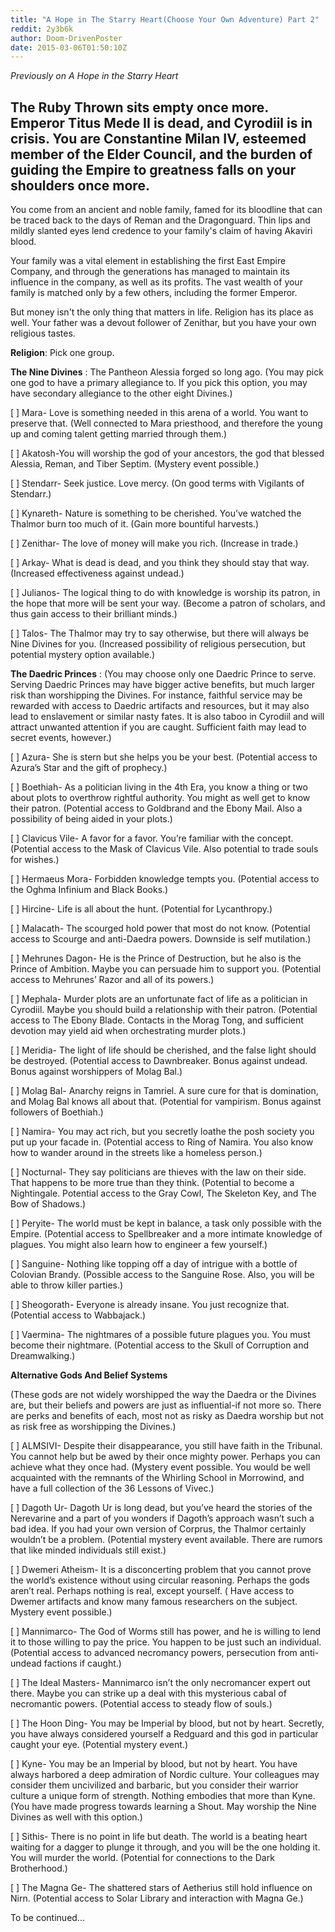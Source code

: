 ```yaml
---
title: "A Hope in The Starry Heart(Choose Your Own Adventure) Part 2"
reddit: 2y3b6k
author: Doom-DrivenPoster
date: 2015-03-06T01:50:10Z
---
```


*Previously on A Hope in the Starry Heart*

The Ruby Thrown sits empty once more. Emperor Titus Mede II is dead, and Cyrodiil is in crisis. You are Constantine Milan IV, esteemed member of the Elder Council, and the burden of guiding the Empire to greatness falls on your shoulders once more. 
------------

You come from an ancient and noble family, famed for its bloodline that can be traced back to the days of Reman and the Dragonguard. Thin lips and mildly slanted eyes lend credence to your family's claim of having Akaviri blood. 

Your family was a vital element in establishing the first East Empire Company, and through the generations has managed to maintain its influence in the company, as well as its profits. The vast wealth of your family is matched only by a few others, including the former Emperor.

But money isn't the only thing that matters in life. Religion has its place as well. Your father was a devout follower of Zenithar, but you have your own religious tastes. 

**Religion**: Pick one group.

**The Nine Divines** : The Pantheon Alessia forged so long ago. (You may pick one god to have a primary allegiance to. If you pick this option, you may have secondary allegiance to the other eight Divines.)

[ ] Mara- Love is something needed in this arena of a world. You want to preserve that. (Well connected to Mara priesthood, and therefore the young up and coming talent getting married through them.)

[ ] Akatosh-You will worship the god of your ancestors, the god that blessed Alessia, Reman, and Tiber Septim. (Mystery event possible.)

[ ] Stendarr- Seek justice. Love mercy. (On good terms with Vigilants of Stendarr.)

[ ] Kynareth- Nature is something to be cherished. You’ve watched the Thalmor burn too much of it. (Gain more bountiful harvests.)

[ ] Zenithar- The love of money will make you rich. (Increase in trade.)

[ ] Arkay- What is dead is dead, and you think they should stay that way. (Increased effectiveness against undead.)

[ ] Julianos- The logical thing to do with knowledge is worship its patron, in the hope that more will be sent your way. (Become a patron of
scholars, and thus gain access to their brilliant minds.)

[ ] Talos- The Thalmor may try to say otherwise, but there will always be Nine Divines for you. (Increased possibility of religious persecution, but potential mystery option available.)

**The Daedric Princes** : (You may choose only one Daedric Prince to serve. Serving Daedric Princes may have bigger active benefits, but much larger risk than worshipping the Divines. For instance, faithful service may be rewarded with access to Daedric artifacts and resources, but it may also lead to enslavement or similar nasty fates. It is also taboo in Cyrodiil and will attract unwanted attention if you are caught. Sufficient faith may lead to secret events, however.)

[ ] Azura- She is stern but she helps you be your best. (Potential access to Azura’s Star and the gift of prophecy.)

[ ] Boethiah- As a politician living in the 4th Era, you know a thing or two about plots to overthrow rightful authority. You might as well get to know their patron. (Potential access to Goldbrand and the Ebony Mail. Also a possibility of being aided in your plots.)

[ ] Clavicus Vile- A favor for a favor. You’re familiar with the concept. (Potential access to the Mask of Clavicus Vile. Also potential to trade souls for wishes.)

[ ] Hermaeus Mora- Forbidden knowledge tempts you. (Potential access to the Oghma Infinium and Black Books.)

[ ] Hircine- Life is all about the hunt. (Potential for Lycanthropy.)

[ ] Malacath- The scourged hold power that most do not know. (Potential access to Scourge and anti-Daedra powers. Downside is self mutilation.)

[ ] Mehrunes Dagon- He is the Prince of Destruction, but he also is the Prince of Ambition. Maybe you can persuade him to support you. (Potential
access to Mehrunes’ Razor and all of its powers.)

[ ] Mephala- Murder plots are an unfortunate fact of life as a politician in Cyrodiil. Maybe you should build a relationship with their patron. (Potential access to The Ebony Blade. Contacts in the Morag Tong, and sufficient devotion may yield aid when orchestrating murder plots.)

[ ] Meridia- The light of life should be cherished, and the false light should be destroyed. (Potential access to Dawnbreaker. Bonus against undead. Bonus against worshippers of Molag Bal.)

[ ] Molag Bal- Anarchy reigns in Tamriel. A sure cure for that is domination, and Molag Bal knows all about that. (Potential for vampirism. Bonus against followers of Boethiah.)

[ ] Namira- You may act rich, but you secretly loathe the posh society you put up your facade in. (Potential access to Ring of Namira. You also know how to wander around in the streets like a homeless person.)

[ ] Nocturnal- They say politicians are thieves with the law on their side. That happens to be more true than they think. (Potential to become a Nightingale. Potential access to the Gray Cowl, The Skeleton Key, and The Bow of Shadows.)

[ ] Peryite- The world must be kept in balance, a task only possible with the Empire. (Potential access to Spellbreaker and a more intimate knowledge of plagues. You might also learn how to engineer a few yourself.)

[ ] Sanguine- Nothing like topping off a day of intrigue with a bottle of Colovian Brandy. (Possible access to the Sanguine Rose. Also, you will be able to throw killer parties.)

[ ] Sheogorath- Everyone is already insane. You just recognize that. (Potential access to Wabbajack.)

[ ] Vaermina- The nightmares of a possible future plagues you. You must become their nightmare. (Potential access to the Skull of Corruption and Dreamwalking.)

**Alternative Gods And Belief Systems**

(These gods are not widely worshipped the way the Daedra or the Divines are, but their beliefs and powers are just as influential-if not more so. There are perks and benefits of each, most not as risky as Daedra worship but not as risk free as worshipping the Divines.)

[ ] ALMSIVI- Despite their disappearance, you still have faith in the Tribunal. You cannot help but be awed by their once mighty power. Perhaps you can achieve what they once had. (Mystery event possible. You would be well acquainted with the remnants of the Whirling School in Morrowind, and have a full collection of the 36 Lessons of Vivec.)

[ ] Dagoth Ur- Dagoth Ur is long dead, but you’ve heard the stories of the Nerevarine and a part of you wonders if Dagoth’s approach wasn’t such a bad idea. If you had your own version of Corprus, the Thalmor certainly wouldn’t be a problem. (Potential mystery event available. There are rumors that like minded individuals still exist.)

[ ] Dwemeri Atheism- It is a disconcerting problem that you cannot prove the world’s existence without using circular reasoning. Perhaps the gods aren’t real. Perhaps nothing is real, except yourself. ( Have access to Dwemer artifacts and know many famous researchers on the subject. Mystery event possible.)

[ ] Mannimarco- The God of Worms still has power, and he is willing to lend it to those willing to pay the price. You happen to be just such an individual. (Potential access to advanced necromancy powers, persecution from anti-undead factions if caught.)

[ ] The Ideal Masters- Mannimarco isn’t the only necromancer expert out there. Maybe you can strike up a deal with this mysterious cabal of necromantic powers. (Potential access to steady flow of souls.)

[ ] The Hoon Ding- You may be Imperial by blood, but not by heart. Secretly, you have always considered yourself a Redguard and this god in particular caught your eye. (Potential mystery event.)

[ ] Kyne- You may be an Imperial by blood, but not by heart. You have always harbored a deep admiration of Nordic culture. Your colleagues may consider them uncivilized and barbaric, but you consider their warrior culture a unique form of strength. Nothing embodies that more than Kyne. (You have made progress towards learning a Shout. May worship the Nine Divines as well with this option.)

[ ] Sithis- There is no point in life but death. The world is a beating heart waiting for a dagger to plunge it through, and you will be the one holding it. You will murder the world. (Potential for connections to the Dark Brotherhood.)

[ ] The Magna Ge- The shattered stars of Aetherius still hold influence on Nirn. (Potential access to Solar Library and interaction with Magna Ge.)

To be continued...

